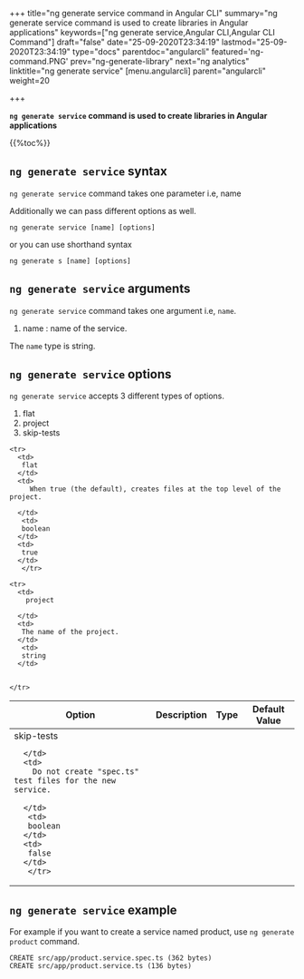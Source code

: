 +++
title="ng generate service command in Angular CLI"
summary="ng generate service command is used to create libraries in Angular applications"
keywords=["ng generate service,Angular CLI,Angular CLI Command"]
draft="false"
date="25-09-2020T23:34:19"
lastmod="25-09-2020T23:34:19"
type="docs"
parentdoc="angularcli"
featured='ng-command.PNG'
prev="ng-generate-library"
next="ng analytics"
linktitle="ng generate service"
[menu.angularcli]
parent="angularcli"
weight=20

+++

**`ng generate service` command is used to create libraries in Angular applications** 

{{%toc%}}

## `ng generate service` syntax 

`ng generate service` command takes one parameter i.e, name 


Additionally we can pass different options as well.

```
ng generate service [name] [options]
```

or you can use shorthand syntax

```
ng generate s [name] [options]
```

## `ng generate service` arguments

`ng generate service` command takes one argument i.e, `name`.

1. name : name of the service.

The `name` type is string.

## `ng generate service` options

`ng generate service` accepts 3 different types of options.

1. flat
2. project
3. skip-tests	
	


<div class='table-responsive'><table class='table'>

  <thead>
    <tr>
      <th>Option</th>
      <th>Description</th>
      <th>Type</th>
      <th>Default Value</th>
     </tr>
  </thead>
  <tbody>
  
    <tr>
      <td>
       flat
      </td>
      <td>
         When true (the default), creates files at the top level of the project.

      </td>
       <td>
       boolean
      </td>
      <td>
       true
      </td>
       </tr>

    <tr>
      <td>
        project

      </td>
      <td>
       The name of the project.
      </td>
       <td>
       string
      </td>
      
  
    </tr>
 <tr>
      <td>
     skip-tests	

      </td>
      <td>
        Do not create "spec.ts" test files for the new service.

      </td>
       <td>
       boolean
      </td>
      <td>
       false
      </td>
       </tr>

  </tbody>

</table></div>

## `ng generate service` example 

For example if you want to create a service named product, use `ng generate  product` command. 

```
CREATE src/app/product.service.spec.ts (362 bytes)
CREATE src/app/product.service.ts (136 bytes)
```

